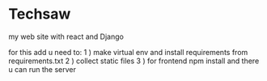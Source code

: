 # Techsaw
my web site with react and Django 

for this add u need to:
1 ) make virtual env and install requirements from requirements.txt
2 ) collect static files
3 ) for frontend npm install 
and there u can run the server
